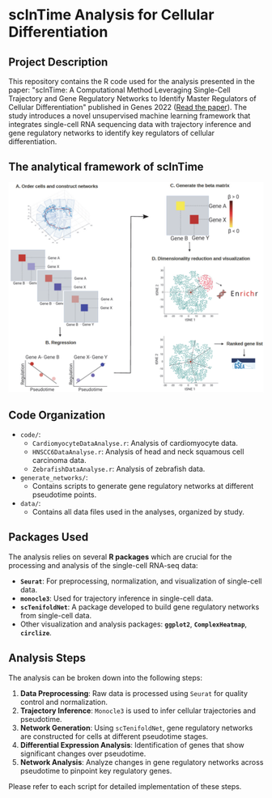 
# scInTime Analysis for Cellular Differentiation

## Project Description
This repository contains the R code used for the analysis presented in the paper:
 "scInTime: A Computational Method Leveraging Single-Cell Trajectory and Gene Regulatory Networks to Identify Master Regulators of Cellular Differentiation" published in Genes 2022 ([Read the paper](https://www.mdpi.com/2073-4425/13/2/371)).
 The study introduces a novel unsupervised machine learning framework that integrates single-cell RNA sequencing data with trajectory inference and gene regulatory networks to identify key regulators of cellular differentiation.

## The analytical framework of scInTime
![Example Gene Network](genes-13-00371-g001.webp)

## Code Organization
- `code/`:
  - `CardiomyocyteDataAnalyse.r`: Analysis of cardiomyocyte data.
  - `HNSCC6DataAnalyse.r`: Analysis of head and neck squamous cell carcinoma data.
  - `ZebrafishDataAnalyse.r`: Analysis of zebrafish data.
- `generate_networks/`:
  - Contains scripts to generate gene regulatory networks at different pseudotime points.
- `data/`:
  - Contains all data files used in the analyses, organized by study.

## Packages Used
The analysis relies on several **R packages** which are crucial for the processing and analysis of the single-cell RNA-seq data:
- **`Seurat`**: For preprocessing, normalization, and visualization of single-cell data.
- **`monocle3`**: Used for trajectory inference in single-cell data.
- **`scTenifoldNet`**: A package developed to build gene regulatory networks from single-cell data.
- Other visualization and analysis packages: **`ggplot2`**, **`ComplexHeatmap`**, **`circlize`**.

## Analysis Steps
The analysis can be broken down into the following steps:
1. **Data Preprocessing**: Raw data is processed using `Seurat` for quality control and normalization.
2. **Trajectory Inference**: `Monocle3` is used to infer cellular trajectories and pseudotime.
3. **Network Generation**: Using `scTenifoldNet`, gene regulatory networks are constructed for cells at different pseudotime stages.
4. **Differential Expression Analysis**: Identification of genes that show significant changes over pseudotime.
5. **Network Analysis**: Analyze changes in gene regulatory networks across pseudotime to pinpoint key regulatory genes.

Please refer to each script for detailed implementation of these steps.
